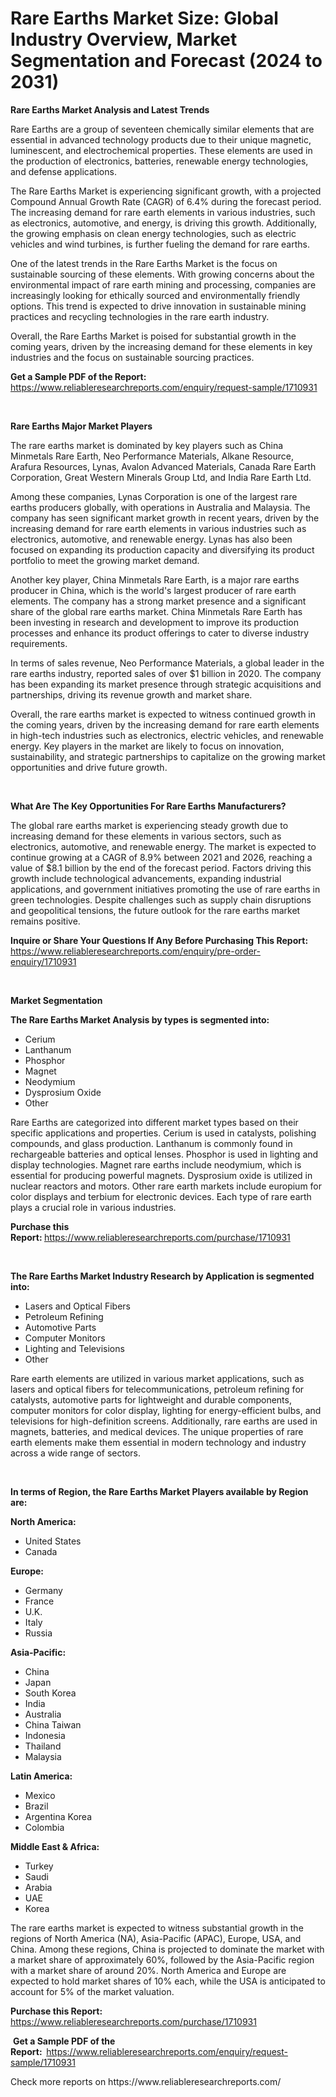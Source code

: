 <p><h1>Rare Earths Market Size: Global Industry Overview, Market Segmentation and Forecast (2024 to 2031)</h1></p><p><strong>Rare Earths Market Analysis and Latest Trends</strong></p>
<p><p>Rare Earths are a group of seventeen chemically similar elements that are essential in advanced technology products due to their unique magnetic, luminescent, and electrochemical properties. These elements are used in the production of electronics, batteries, renewable energy technologies, and defense applications.</p><p>The Rare Earths Market is experiencing significant growth, with a projected Compound Annual Growth Rate (CAGR) of 6.4% during the forecast period. The increasing demand for rare earth elements in various industries, such as electronics, automotive, and energy, is driving this growth. Additionally, the growing emphasis on clean energy technologies, such as electric vehicles and wind turbines, is further fueling the demand for rare earths.</p><p>One of the latest trends in the Rare Earths Market is the focus on sustainable sourcing of these elements. With growing concerns about the environmental impact of rare earth mining and processing, companies are increasingly looking for ethically sourced and environmentally friendly options. This trend is expected to drive innovation in sustainable mining practices and recycling technologies in the rare earth industry.</p><p>Overall, the Rare Earths Market is poised for substantial growth in the coming years, driven by the increasing demand for these elements in key industries and the focus on sustainable sourcing practices.</p></p>
<p><strong>Get a Sample PDF of the Report:&nbsp;</strong> <a href="https://www.reliableresearchreports.com/enquiry/request-sample/1710931">https://www.reliableresearchreports.com/enquiry/request-sample/1710931</a></p>
<p>&nbsp;</p>
<p><strong>Rare Earths Major Market Players</strong></p>
<p><p>The rare earths market is dominated by key players such as China Minmetals Rare Earth, Neo Performance Materials, Alkane Resource, Arafura Resources, Lynas, Avalon Advanced Materials, Canada Rare Earth Corporation, Great Western Minerals Group Ltd, and India Rare Earth Ltd.</p><p>Among these companies, Lynas Corporation is one of the largest rare earths producers globally, with operations in Australia and Malaysia. The company has seen significant market growth in recent years, driven by the increasing demand for rare earth elements in various industries such as electronics, automotive, and renewable energy. Lynas has also been focused on expanding its production capacity and diversifying its product portfolio to meet the growing market demand.</p><p>Another key player, China Minmetals Rare Earth, is a major rare earths producer in China, which is the world's largest producer of rare earth elements. The company has a strong market presence and a significant share of the global rare earths market. China Minmetals Rare Earth has been investing in research and development to improve its production processes and enhance its product offerings to cater to diverse industry requirements.</p><p>In terms of sales revenue, Neo Performance Materials, a global leader in the rare earths industry, reported sales of over $1 billion in 2020. The company has been expanding its market presence through strategic acquisitions and partnerships, driving its revenue growth and market share.</p><p>Overall, the rare earths market is expected to witness continued growth in the coming years, driven by the increasing demand for rare earth elements in high-tech industries such as electronics, electric vehicles, and renewable energy. Key players in the market are likely to focus on innovation, sustainability, and strategic partnerships to capitalize on the growing market opportunities and drive future growth.</p></p>
<p>&nbsp;</p>
<p><strong>What Are The Key Opportunities For Rare Earths Manufacturers?</strong></p>
<p><p>The global rare earths market is experiencing steady growth due to increasing demand for these elements in various sectors, such as electronics, automotive, and renewable energy. The market is expected to continue growing at a CAGR of 8.9% between 2021 and 2026, reaching a value of $8.1 billion by the end of the forecast period. Factors driving this growth include technological advancements, expanding industrial applications, and government initiatives promoting the use of rare earths in green technologies. Despite challenges such as supply chain disruptions and geopolitical tensions, the future outlook for the rare earths market remains positive.</p></p>
<p><strong>Inquire or Share Your Questions If Any Before Purchasing This Report:</strong> <a href="https://www.reliableresearchreports.com/enquiry/pre-order-enquiry/1710931">https://www.reliableresearchreports.com/enquiry/pre-order-enquiry/1710931</a></p>
<p>&nbsp;</p>
<p><strong>Market Segmentation</strong></p>
<p><strong>The Rare Earths Market Analysis by types is segmented into:</strong></p>
<p><ul><li>Cerium</li><li>Lanthanum</li><li>Phosphor</li><li>Magnet</li><li>Neodymium</li><li>Dysprosium Oxide</li><li>Other</li></ul></p>
<p><p>Rare Earths are categorized into different market types based on their specific applications and properties. Cerium is used in catalysts, polishing compounds, and glass production. Lanthanum is commonly found in rechargeable batteries and optical lenses. Phosphor is used in lighting and display technologies. Magnet rare earths include neodymium, which is essential for producing powerful magnets. Dysprosium oxide is utilized in nuclear reactors and motors. Other rare earth markets include europium for color displays and terbium for electronic devices. Each type of rare earth plays a crucial role in various industries.</p></p>
<p><strong>Purchase this Report:&nbsp;</strong><a href="https://www.reliableresearchreports.com/purchase/1710931">https://www.reliableresearchreports.com/purchase/1710931</a></p>
<p>&nbsp;</p>
<p><strong>The Rare Earths Market Industry Research by Application is segmented into:</strong></p>
<p><ul><li>Lasers and Optical Fibers</li><li>Petroleum Refining</li><li>Automotive Parts</li><li>Computer Monitors</li><li>Lighting and Televisions</li><li>Other</li></ul></p>
<p><p>Rare earth elements are utilized in various market applications, such as lasers and optical fibers for telecommunications, petroleum refining for catalysts, automotive parts for lightweight and durable components, computer monitors for color display, lighting for energy-efficient bulbs, and televisions for high-definition screens. Additionally, rare earths are used in magnets, batteries, and medical devices. The unique properties of rare earth elements make them essential in modern technology and industry across a wide range of sectors.</p></p>
<p>&nbsp;</p>
<p><strong>In terms of Region, the Rare Earths Market Players available by Region are:</strong></p>
<p>
    <p> <strong> North America: </strong>
        <ul>
            <li>United States</li>
            <li>Canada</li>
        </ul>
        </p> 
    <p> <strong> Europe: </strong>
        <ul>
            <li>Germany</li>
            <li>France</li>
            <li>U.K.</li>
            <li>Italy</li>
            <li>Russia</li>
        </ul>
        </p> 
    <p> <strong> Asia-Pacific: </strong>
        <ul>
            <li>China</li>
            <li>Japan</li>
            <li>South Korea</li>
            <li>India</li>
            <li>Australia</li>
            <li>China Taiwan</li>
            <li>Indonesia</li>
            <li>Thailand</li>
            <li>Malaysia</li>
        </ul>
        </p> 
    <p> <strong> Latin America: </strong>
        <ul>
            <li>Mexico</li>
            <li>Brazil</li>
            <li>Argentina Korea</li>
            <li>Colombia</li>
        </ul>
        </p> 
    <p> <strong> Middle East & Africa: </strong>
        <ul>
            <li>Turkey</li>
            <li>Saudi</li>
            <li>Arabia</li>
            <li>UAE</li>
            <li>Korea</li>
        </ul>
    </p>
    </p>
<p><p>The rare earths market is expected to witness substantial growth in the regions of North America (NA), Asia-Pacific (APAC), Europe, USA, and China. Among these regions, China is projected to dominate the market with a market share of approximately 60%, followed by the Asia-Pacific region with a market share of around 20%. North America and Europe are expected to hold market shares of 10% each, while the USA is anticipated to account for 5% of the market valuation.</p></p>
<p><strong>Purchase this Report: </strong><a href="https://www.reliableresearchreports.com/purchase/1710931">https://www.reliableresearchreports.com/purchase/1710931</a></p>
<p>&nbsp;<strong>Get a Sample PDF of the Report:&nbsp;&nbsp;</strong><a href="https://www.reliableresearchreports.com/enquiry/request-sample/1710931">https://www.reliableresearchreports.com/enquiry/request-sample/1710931</a></p>
<p><strong></strong></p>
<p>Check more reports on https://www.reliableresearchreports.com/</p>